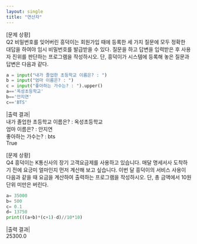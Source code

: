 ```yaml
---
layout: single
title: "연산자"
---
```


[문제 상황]  
Q2 비밀번호를 잊어버린 흥덕이는 회원가입 때에 등록한 세 가지 질문에 모두 정확한 대답을 하여야 임시 비밀번호를 발급받을 수 있다. 질문을 하고 답변을 입력받은 후 사용자 진위를 판단하는 프로그램을 작성하시오. 단, 흥덕이가 시스템에 등록해 놓은 질문과 답변은 다음과 같다.

~~~python
a = input("내가 졸업한 초등학교 이름은? : ")
b = input("엄마 이름은? : ")
c = input("좋아하는 가수는? : ").upper()
a=='옥성초등학교'
b=='안지연'
c=='BTS'
~~~

|출력 결과|  
내가 졸업한 초등학교 이름은? : 옥성초등학교  
엄마 이름은? : 안지연  
좋아하는 가수는? : bts  
True


[문제 상황]  
Q4 흥덕이는 K통신사의 장기 고객요금제를 사용하고 있습니다. 매달 명세서사 도착하기 전에 요긍미 얼마인지 먼저 계산해 보고 싶습니다. 이번 달 흥덕이의 서비스 사용이 다음과 같을 때 요금을 계산하여 출력하는 프로그램을 작성하시오. 단, 총 금액에서 10원 단위 미만은 버린다.

~~~python
a= 35000
b= 500
c= 0.1
d= 13750
print(((a+b)*(c+1)-d)//10*10)
~~~

|출력 결과|  
25300.0
